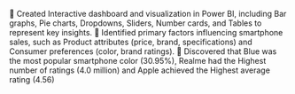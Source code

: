 	Created Interactive dashboard and visualization in Power BI, including Bar graphs, Pie charts, Dropdowns, Sliders, Number cards, and Tables to represent key insights.
	Identified primary factors influencing smartphone sales, such as Product attributes (price, brand, specifications) and Consumer preferences (color, brand ratings).
	Discovered that Blue was the most popular smartphone color (30.95%), Realme had the Highest number of ratings (4.0 million) and Apple achieved the Highest average rating (4.56)
